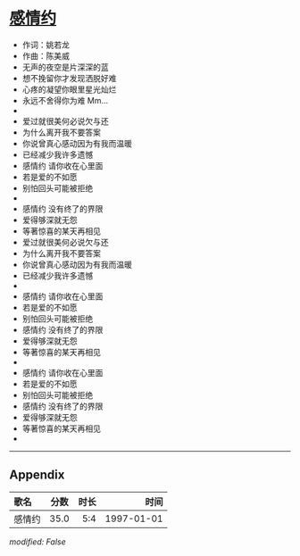 # [感情约](https://music.163.com/song?id=67885)

* 作词：姚若龙
* 作曲：陈美威
* 无声的夜空是片深深的蓝
* 想不挽留你才发现洒脱好难
* 心疼的凝望你眼里星光灿烂
* 永远不舍得你为难 Mm...
* 
* 爱过就很美何必说欠与还
* 为什么离开我不要答案
* 你说曾真心感动因为有我而温暖
* 已经减少我许多遗憾
* 感情约 请你收在心里面
* 若是爱的不如愿
* 别怕回头可能被拒绝
* 
* 感情约 没有终了的界限
* 爱得够深就无怨
* 等著惊喜的某天再相见
* 爱过就很美何必说欠与还
* 为什么离开我不要答案
* 你说曾真心感动因为有我而温暖
* 已经减少我许多遗憾
* 
* 感情约 请你收在心里面
* 若是爱的不如愿
* 别怕回头可能被拒绝
* 感情约 没有终了的界限
* 爱得够深就无怨
* 等著惊喜的某天再相见
* 
* 感情约 请你收在心里面
* 若是爱的不如愿
* 别怕回头可能被拒绝
* 感情约 没有终了的界限
* 爱得够深就无怨
* 等著惊喜的某天再相见
* 


---

## Appendix

|歌名|分数|时长|时间|
|:---|:---:|---:|---:|
|感情约|35.0|5:4|1997-01-01

*modified: False*